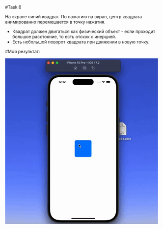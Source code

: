#Task 6


На экране синий квадрат. По нажатию на экран, центр квадрата анимированно перемешается в точку нажатия.

- Квадрат должен двигаться как физический объект - если проходит большое расстояние, то есть отскок с инерцией.
- Есть небольшой поворот квадрата при движении в новую точку.


#Мой результат:


![](https://github.com/manameninja/VorobeiTask6/blob/main/previewTask6.mov.gif)
